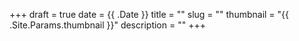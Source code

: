 +++
draft = true
date = {{ .Date }}
title = ""
slug = ""
thumbnail = "{{ .Site.Params.thumbnail }}"
description = ""
+++
